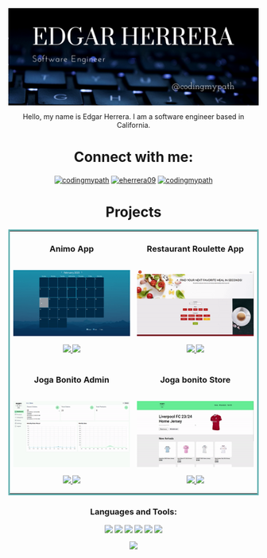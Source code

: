<!-- - 👋 Hi, I’m Edgar Herrera
- 👀 I’m interested in coding
- 🌱 I’m currently learning JavaScript
- 💞️ I’m looking to collaborate on many projects
- 📫 How to reach me at codingmypath@gmail.com
 -->
<!---
codingmypath/codingmypath is a ✨ special ✨ repository because its `README.md` (this file) appears on your GitHub profile.
You can click the Preview link to take a look at your changes.
--->
<img align="center" src="https://github.com/codingmypath/README-Assets/blob/main/Edgar_banner1.png" alt="Edgar Herrera - Software Engineer Header"/>



<p align="center">Hello, my name is Edgar Herrera. I am a software engineer based in California.</p>

<h1 align="center">Connect with me:</h1>


<p align="center">
<a href="https://twitter.com/codingmypath" target="blank"><img align="center" src="https://raw.githubusercontent.com/rahuldkjain/github-profile-readme-generator/master/src/images/icons/Social/twitter.svg" alt="codingmypath" height="30" width="40" /></a>
<a href="https://linkedin.com/in/eherrera09" target="blank"><img align="center" src="https://raw.githubusercontent.com/rahuldkjain/github-profile-readme-generator/master/src/images/icons/Social/linked-in-alt.svg" alt="eherrera09" height="30" width="40" /></a>
<a href="https://instagram.com/codingmypath" target="blank"><img align="center" src="https://raw.githubusercontent.com/rahuldkjain/github-profile-readme-generator/master/src/images/icons/Social/instagram.svg" alt="codingmypath" height="30" width="40" /></a>
</p>

<h1 align="center">Projects</h1>


<table align="center" bordercolor="#66b2b2">
  
  <tr>
    <td width="50%" valign="top">
      <h3 align="center">Animo App</h3>
        <br />
        <a target="_blank" href="https://github.com/codingmypath/mvc-animo.git">
            <img src="https://github.com/codingmypath/README-Assets/blob/main/animo-gif.gif" width="100%" alt="Animo website gif"/>
        </a>
        <br />
        <p align="center">
          
  <a href="https://github.com/codingmypath/mvc-animo.git" target="_blank">
    <img src="https://img.shields.io/static/v1?label=|&message=REPO&color=221dbd&style=plastic&logo=github&logo-color=white"/>
  </a>  
  <a href="https://animo-app.onrender.com/" target="_blank">
    <img src="https://img.shields.io/static/v1?label=|&message=WEBSITE&color=221dbd&style=plastic&logo=wordpress&logo-color=white"/>
  </a>
      </p>
        <p><strong></strong></p>
    </td>
   
   <td width="50%" valign="top">
      <h3 align="center">Restaurant Roulette App</h3>
        <br />
      <a target="_blank" href="https://restaurantroulette.onrender.com/">
            <img src="https://github.com/codingmypath/README-Assets/blob/main/restaurant-roulette2.gif" width="100%"  alt=""/>
        </a>
        <br />
        <p align="center">
  <!-- GitHub Logo button link -->     
  <a href="https://github.com/codingmypath/restaurant_roulette.git" target="_blank">
    <img src="https://img.shields.io/static/v1?label=|&message=REPO&color=221dbd&style=plastic&logo=github&logo-color=white"/>
  </a>
  <a href="https://restaurantroulette.onrender.com/" target="_blank">
    <img src="https://img.shields.io/static/v1?label=|&message=WEBSITE&color=221dbd&style=plastic&logo=wordpress&logo-color=white"/>
  </a>
      </p>
        <p><strong></strong></p>
    </td> 
  </tr>
  
 
  <tr>
    <td width="50%" valign="top">
      <h3 align="center">Joga Bonito Admin</h3>
      <br />
        <a target="_blank" href="https://jogabonitoadmin.netlify.app">
          <img src="https://github.com/codingmypath/README-Assets/blob/main/jb_admin_gif.gif" width="100%" alt=""/>
        </a>
      <br />
    <p align="center">
  <a href="https://github.com/codingmypath/joga_bonito_admin.git" target="_blank">
    <img src="https://img.shields.io/static/v1?label=|&message=REPO&color=221dbd&style=plastic&logo=github&logo-color=white"/>
  </a>
  <a href="https://jogabonitoadmin.netlify.app" target="_blank">
    <img src="https://img.shields.io/static/v1?label=|&message=WEBSITE&color=221dbd&style=plastic&logo=wordpress&logo-color=white"/>
  </a>
      </p>
        <p><strong></strong> </p>
    </td>
    <td width="50%" valign="top">
      <h3 align="center">Joga bonito Store</h3>
        <br />
        <a target="_blank" href="https://github.com/codingmypath/joga_bonito_store.git">
          <img src="https://github.com/codingmypath/README-Assets/blob/main/jogab-store-gif.gif" width="100%" alt=""/>
        </a>
        <br />
        <p align="center">       
  <a href="https://github.com/codingmypath/joga_bonito_store.git" target="_blank">
    <img src="https://img.shields.io/static/v1?label=|&message=REPO&color=221dbd&style=plastic&logo=github&logo-color=white"/>
  </a>
  <a href="https://jogabonitostore.netlify.app" target="_blank">
    <img src="https://img.shields.io/static/v1?label=|&message=WEBSITE&color=221dbd&style=plastic&logo=wordpress&logo-color=white"/>
  </a>
      </p>
        <p><strong></strong></p>
    </td>
  </tr> 
</table>


<h3 align="center">Languages and Tools:</h3>

<p align="center">
<img src="https://img.shields.io/static/v1?label=|&message=HTML5&color=221dbd&style=plastic&logo=html5"/>
<img src="https://img.shields.io/static/v1?label=|&message=CSS3&color=221dbd&style=plastic&logo=css3"/>
<img src="https://img.shields.io/static/v1?label=|&message=JAVASCRIPT&color=221dbd&style=plastic&logo=javascript"/>
<img src="https://img.shields.io/static/v1?label=|&message=C&color=221dbd&style=plastic&logo=c"/>
<img src="https://img.shields.io/static/v1?label=|&message=C%2B%2B&color=221dbd&style=plastic&logo=c%2B%2B&"/>
<img src="https://img.shields.io/static/v1?label=|&message=GIT&color=221dbd&style=plastic&logo=git"/>
</p>

<!-- <p align="center"> <a href="https://www.cprogramming.com/" target="_blank" rel="noreferrer"> <img src="https://raw.githubusercontent.com/devicons/devicon/master/icons/c/c-original.svg" alt="c" width="40" height="40"/> </a> <a href="https://www.w3schools.com/cpp/" target="_blank" rel="noreferrer"> <img src="https://raw.githubusercontent.com/devicons/devicon/master/icons/cplusplus/cplusplus-original.svg" alt="cplusplus" width="40" height="40"/> </a> <a href="https://www.w3schools.com/css/" target="_blank" rel="noreferrer"> <img src="https://raw.githubusercontent.com/devicons/devicon/master/icons/css3/css3-original-wordmark.svg" alt="css3" width="40" height="40"/> </a> <a href="https://git-scm.com/" target="_blank" rel="noreferrer"> <img src="https://www.vectorlogo.zone/logos/git-scm/git-scm-icon.svg" alt="git" width="40" height="40"/> </a> <a href="https://www.w3.org/html/" target="_blank" rel="noreferrer"> <img src="https://raw.githubusercontent.com/devicons/devicon/master/icons/html5/html5-original-wordmark.svg" alt="html5" width="40" height="40"/> </a> <a href="https://developer.mozilla.org/en-US/docs/Web/JavaScript" target="_blank" rel="noreferrer"> <img src="https://raw.githubusercontent.com/devicons/devicon/master/icons/javascript/javascript-original.svg" alt="javascript" width="40" height="40"/> </a> </p> -->

<div align="center">
<img src="http://github-readme-streak-stats.herokuapp.com?user=codingmypath&theme=solarized-dark&date_format=M%20j%5B%2C%20Y%5D&dates=C8D7DD&border=230B98&ring=5D29E0&currStreakNum=193BDD&currStreakLabel=159FE0&background=080732">
<div>
